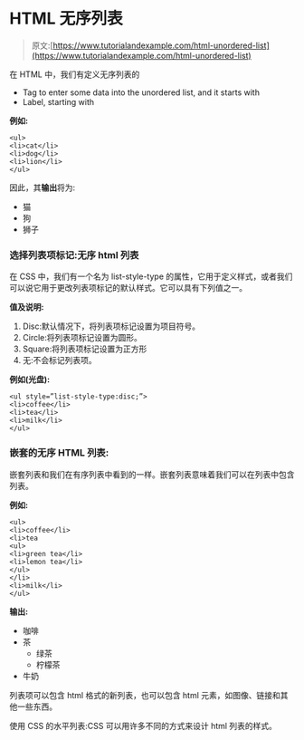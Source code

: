 # HTML 无序列表

> 原文:[https://www.tutorialandexample.com/html-unordered-list](https://www.tutorialandexample.com/html-unordered-list)

在 HTML 中，我们有定义无序列表的

*   Tag to enter some data into the unordered list, and it starts with
*   Label, starting with

**例如:**

```
<ul>
<li>cat</li>
<li>dog</li>
<li>lion</li>
</ul>
```

因此，其**输出**将为:

*   猫
*   狗
*   狮子

### 选择列表项标记:无序 html 列表

在 CSS 中，我们有一个名为 list-style-type 的属性，它用于定义样式，或者我们可以说它用于更改列表项标记的默认样式。它可以具有下列值之一。

**值及说明:**

1.  Disc:默认情况下，将列表项标记设置为项目符号。
2.  Circle:将列表项标记设置为圆形。
3.  Square:将列表项标记设置为正方形
4.  无:不会标记列表项。

**例如(光盘):**

```
<ul style=”list-style-type:disc;”>
<li>coffee</li>
<li>tea</li>
<li>milk</li>
</ul>
```

### 嵌套的无序 HTML 列表:

嵌套列表和我们在有序列表中看到的一样。嵌套列表意味着我们可以在列表中包含列表。

**例如:**

```
<ul>
<li>coffee</li>
<li>tea
<ul>
<li>green tea</li>
<li>lemon tea</li>
</ul>
</li>
<li>milk</li>
</ul>
```

**输出:**

*   咖啡
*   茶
    *   绿茶
    *   柠檬茶
*   牛奶

列表项可以包含 html 格式的新列表，也可以包含 html 元素，如图像、链接和其他一些东西。

使用 CSS 的水平列表:CSS 可以用许多不同的方式来设计 html 列表的样式。